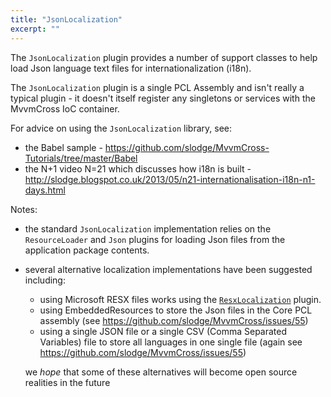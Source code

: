 ```yaml
---
title: "JsonLocalization"
excerpt: ""
---
```

The `JsonLocalization` plugin provides a number of support classes to help load Json language text files for internationalization (i18n).

The `JsonLocalization` plugin is a single PCL Assembly and isn't really a typical plugin - it doesn't itself register any singletons or services with the MvvmCross IoC container.

For advice on using the `JsonLocalization` library, see:

- the Babel sample - https://github.com/slodge/MvvmCross-Tutorials/tree/master/Babel
- the N+1 video N=21 which discusses how i18n is built - http://slodge.blogspot.co.uk/2013/05/n21-internationalisation-i18n-n1-days.html

Notes:

- the standard `JsonLocalization` implementation relies on the `ResourceLoader` and `Json` plugins for loading Json files from the application package contents.
- several alternative localization implementations have been suggested including:
  - using Microsoft RESX files works using the [`ResxLocalization`](doc:resxlocalization) plugin.
  - using EmbeddedResources to store the Json files in the Core PCL assembly (see https://github.com/slodge/MvvmCross/issues/55)
  - using a single JSON file or a single CSV (Comma Separated Variables) file to store all languages in one single file (again see https://github.com/slodge/MvvmCross/issues/55)
  
  we *hope* that some of these alternatives will become open source realities in the future